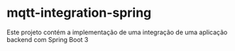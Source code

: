 # mqtt-integration-spring
Este projeto contém a implementação de uma integração de uma aplicação backend com Spring Boot 3  
